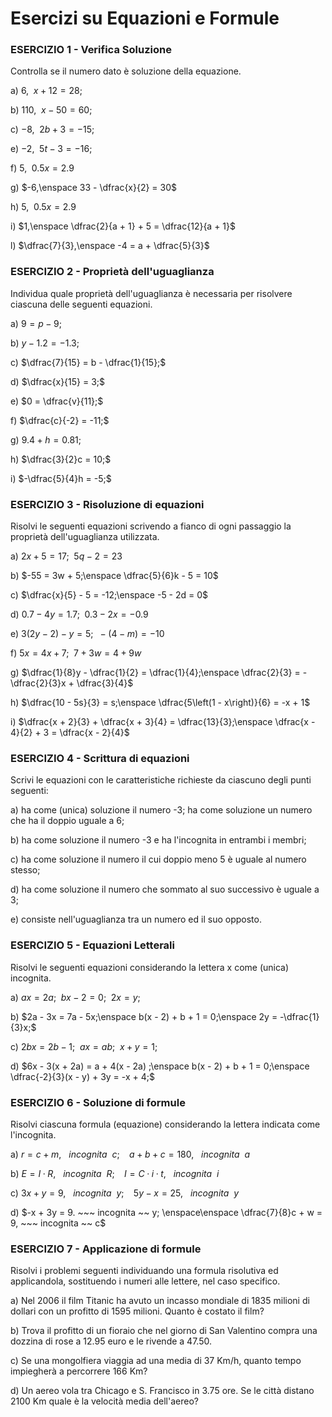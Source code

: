 
# Esercizi su Equazioni e Formule

### ESERCIZIO 1 - Verifica Soluzione

Controlla se il numero dato è soluzione della equazione.

a) $6,\enspace x + 12 = 28;$  

b) $110,\enspace x - 50 = 60;$  

c) $-8,\enspace 2b + 3 = -15;$ 

e) $-2,\enspace 5t - 3 = -16;$    

f) $5,\enspace 0.5x = 2.9$ 

g) $-6,\enspace 33 - \dfrac{x}{2} = 30$  

h) $5,\enspace 0.5x = 2.9$

i) $1,\enspace \dfrac{2}{a + 1} + 5 = \dfrac{12}{a + 1}$

l) $\dfrac{7}{3},\enspace -4 = a + \dfrac{5}{3}$



### ESERCIZIO 2 - Proprietà dell'uguaglianza

Individua quale proprietà dell'uguaglianza è necessaria per risolvere ciascuna delle seguenti equazioni.

a) $9 = p - 9;$

b) $y - 1.2 = -1.3;$

c) $\dfrac{7}{15} = b - \dfrac{1}{15};$

d) $\dfrac{x}{15} = 3;$

e) $0 = \dfrac{v}{11};$

f) $\dfrac{c}{-2} = -11;$

g) $9.4 + h = 0.81;$

h) $\dfrac{3}{2}c = 10;$

i) $-\dfrac{5}{4}h = -5;$



### ESERCIZIO 3 - Risoluzione di equazioni

Risolvi le seguenti equazioni scrivendo a fianco di ogni passaggio la proprietà dell'uguaglianza utilizzata.

a) $2x + 5 = 17;\enspace 5q - 2 = 23$   

b) $-55 = 3w + 5;\enspace \dfrac{5}{6}k - 5 = 10$   

c) $\dfrac{x}{5} - 5 = -12;\enspace -5 - 2d = 0$   

d) $0.7 - 4y = 1.7;\enspace 0.3 - 2x = -0.9$  

e) $3\left(2y - 2\right) - y = 5;\enspace -\left(4 -m\right) = -10$   

f) $5x = 4x + 7;\enspace 7 + 3w = 4 + 9w$   

g) $\dfrac{1}{8}y - \dfrac{1}{2} = \dfrac{1}{4};\enspace \dfrac{2}{3} = -\dfrac{2}{3}x + \dfrac{3}{4}$   

h) $\dfrac{10 - 5s}{3} = s;\enspace \dfrac{5\left(1 - x\right)}{6} = -x + 1$   

i) $\dfrac{x + 2}{3} + \dfrac{x + 3}{4} = \dfrac{13}{3};\enspace \dfrac{x - 4}{2} + 3 = \dfrac{x - 2}{4}$



### ESERCIZIO 4 - Scrittura di equazioni

Scrivi le equazioni con le caratteristiche richieste da ciascuno degli punti seguenti:

a) ha come (unica) soluzione il numero -3; ha come soluzione un numero che ha il doppio uguale a 6;

b) ha come soluzione il numero -3 e ha l'incognita in entrambi i membri;

c) ha come soluzione il numero il cui doppio meno 5 è uguale al numero stesso;

d) ha come soluzione il numero che sommato al suo successivo è uguale a 3;

e) consiste nell'uguaglianza tra un numero ed il suo opposto.



### ESERCIZIO 5 - Equazioni Letterali

Risolvi le seguenti equazioni considerando la lettera x come (unica) incognita.

a) $ax = 2a;\enspace bx - 2 = 0;\enspace 2x = y;$

b) $2a - 3x = 7a - 5x;\enspace b(x - 2) + b + 1 = 0;\enspace 2y = -\dfrac{1}{3}x;$

c) $2bx = 2b - 1;\enspace ax = ab;\enspace x + y = 1;$

d) $6x - 3(x + 2a) = a + 4(x - 2a) ;\enspace b(x - 2) + b + 1 = 0;\enspace \dfrac{-2}{3}(x - y) + 3y = -x + 4;$



### ESERCIZIO 6 - Soluzione di formule

Risolvi ciascuna formula (equazione) considerando la lettera indicata come l'incognita.

a) $r = c + m, ~~~ incognita ~~ c;\enspace\enspace a + b + c = 180, ~~~ incognita ~~ a$

b) $E = I\cdotp R, ~~~ incognita ~~ R; \enspace\enspace I = C\cdotp i\cdotp t ,~~~ incognita ~~ i$

c) $3x + y = 9, ~~~ incognita ~~ y; \enspace\enspace 5y - x = 25, ~~~ incognita ~~ y$

d) $-x + 3y = 9. ~~~ incognita ~~ y; \enspace\enspace \dfrac{7}{8}c + w = 9, ~~~ incognita ~~ c$



### ESERCIZIO 7 - Applicazione di formule

Risolvi i problemi seguenti individuando una formula risolutiva ed applicandola, sostituendo i numeri alle lettere, nel caso specifico. 

a) Nel 2006 il film Titanic ha avuto un incasso mondiale di 1835 milioni di dollari con un profitto di 1595 milioni. Quanto è costato il film?

b) Trova il profitto di un fioraio che nel giorno di San Valentino compra una dozzina di rose a 12.95 euro e le rivende a 47.50.  

c) Se una mongolfiera viaggia ad una media di 37 Km/h, quanto tempo impiegherà a percorrere 166 Km?  

d) Un aereo vola tra Chicago e S. Francisco in 3.75 ore. Se le città distano 2100 Km quale è la velocità media dell'aereo?









